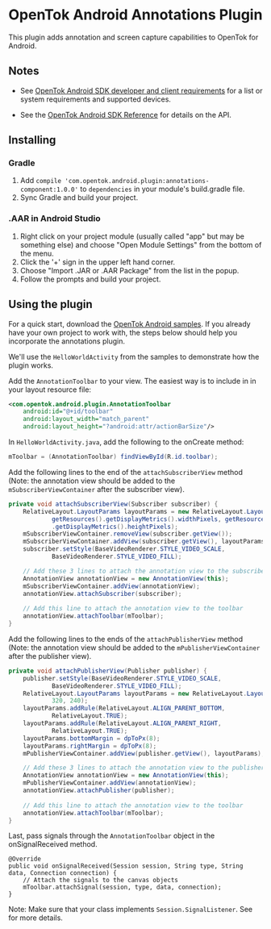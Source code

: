 OpenTok Android Annotations Plugin
===========================

This plugin adds annotation and screen capture capabilities to OpenTok for Android.

Notes
-----

* See [OpenTok Android SDK developer and client requirements](http://tokbox.com/opentok/libraries/client/android/#developerandclientrequirements) for a list or system requirements and supported devices.

* See the [OpenTok Android SDK Reference](http://tokbox.com/opentok/libraries/client/android/reference/index.html)
for details on the API.

Installing
----------

### Gradle

1. Add `compile 'com.opentok.android.plugin:annotations-component:1.0.0'` to `dependencies` in your module's build.gradle file.
2. Sync Gradle and build your project.

### .AAR in Android Studio

1. Right click on your project module (usually called "app" but may be something else) and choose "Open Module Settings" from the bottom of the menu.
2. Click the '+' sign in the upper left hand corner.
3. Choose "Import .JAR or .AAR Package" from the list in the popup.
4. Follow the prompts and build your project.

Using the plugin
----------------

For a quick start, download the [OpenTok Android samples](https://github.com/opentok/opentok-android-sdk-samples). If you already have your own project to work with,
the steps below should help you incorporate the annotations plugin.

We'll use the `HelloWorldActivity` from the samples to demonstrate how the plugin works.

Add the `AnnotationToolbar` to your view. The easiest way is to include in in your layout resource file:

```xml
<com.opentok.android.plugin.AnnotationToolbar
    android:id="@+id/toolbar"
    android:layout_width="match_parent"
    android:layout_height="?android:attr/actionBarSize"/>
```

In `HelloWorldActivity.java`, add the following to the onCreate method:

```java
mToolbar = (AnnotationToolbar) findViewById(R.id.toolbar);
```

Add the following lines to the end of the `attachSubscriberView` method (Note: the annotation view should be added to the `mSubscriberViewContainer` after the subscriber view).

```java
private void attachSubscriberView(Subscriber subscriber) {
    RelativeLayout.LayoutParams layoutParams = new RelativeLayout.LayoutParams(
            getResources().getDisplayMetrics().widthPixels, getResources()
            .getDisplayMetrics().heightPixels);
    mSubscriberViewContainer.removeView(subscriber.getView());
    mSubscriberViewContainer.addView(subscriber.getView(), layoutParams);
    subscriber.setStyle(BaseVideoRenderer.STYLE_VIDEO_SCALE,
            BaseVideoRenderer.STYLE_VIDEO_FILL);

    // Add these 3 lines to attach the annotation view to the subscriber view
    AnnotationView annotationView = new AnnotationView(this);
    mSubscriberViewContainer.addView(annotationView);
    annotationView.attachSubscriber(subscriber);
    
    // Add this line to attach the annotation view to the toolbar
    annotationView.attachToolbar(mToolbar);
}
```

Add the following lines to the ends of the `attachPublisherView` method (Note: the annotation view should be added to the `mPublisherViewContainer` after the publisher view).

```java
private void attachPublisherView(Publisher publisher) {
    publisher.setStyle(BaseVideoRenderer.STYLE_VIDEO_SCALE,
            BaseVideoRenderer.STYLE_VIDEO_FILL);
    RelativeLayout.LayoutParams layoutParams = new RelativeLayout.LayoutParams(
            320, 240);
    layoutParams.addRule(RelativeLayout.ALIGN_PARENT_BOTTOM,
            RelativeLayout.TRUE);
    layoutParams.addRule(RelativeLayout.ALIGN_PARENT_RIGHT,
            RelativeLayout.TRUE);
    layoutParams.bottomMargin = dpToPx(8);
    layoutParams.rightMargin = dpToPx(8);
    mPublisherViewContainer.addView(publisher.getView(), layoutParams);

    // Add these 3 lines to attach the annotation view to the publisher view
    AnnotationView annotationView = new AnnotationView(this);
    mPublisherViewContainer.addView(annotationView);
    annotationView.attachPublisher(publisher);
    
    // Add this line to attach the annotation view to the toolbar
    annotationView.attachToolbar(mToolbar);
}
```

Last, pass signals through the `AnnotationToolbar` object in the onSignalReceived method.

    @Override
    public void onSignalReceived(Session session, String type, String data, Connection connection) {
        // Attach the signals to the canvas objects
        mToolbar.attachSignal(session, type, data, connection);
    }

Note: Make sure that your class implements `Session.SignalListener`. See []() for more details.